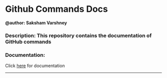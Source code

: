 # Github Commands Docs
**@author: Saksham Varshney**

### Description: This repository contains the documentation of GitHub commands

### Documentation:
Click [here](https://github.com/sakshamvarshney/Github-Commands-Docs/blob/master/GitHub-Commands-docs.md "hover") for documentation

---
